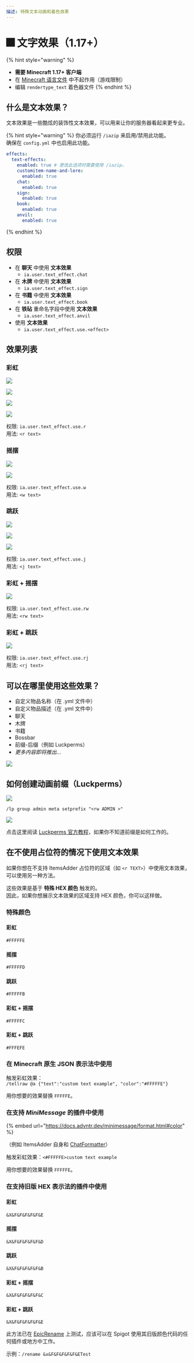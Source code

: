 ```yaml
---
描述: 特殊文本动画和着色效果
---
```


# 🎆 文字效果（1.17+）

{% hint style="warning" %}
* **需要 Minecraft 1.17+ 客户端**
* 在 [Minecraft 语言文件](adding-content/minecraft-language-files.md) 中不起作用（游戏限制）
* 编辑 `rendertype_text` 着色器文件
{% endhint %}

## 什么是文本效果？

文本效果是一些酷炫的装饰性文本效果，可以用来让你的服务器看起来更专业。

{% hint style="warning" %}
你必须运行 `/iazip` 来启用/禁用此功能。\
确保在 `config.yml` 中也启用此功能。

```yaml
effects:
  text-effects:
    enabled: true # 更改此选项时需要使用 /iazip。
    customitem-name-and-lore:
      enabled: true
    chat:
      enabled: true
    sign:
      enabled: true
    book:
      enabled: true
    anvil:
      enabled: true
```
{% endhint %}

## 权限

* 在 **聊天** 中使用 **文本效果**
  * `ia.user.text_effect.chat`
* 在 **木牌** 中使用 **文本效果**
  * `ia.user.text_effect.sign`
* 在 **书籍** 中使用 **文本效果**
  * `ia.user.text_effect.book`
* 在 **铁砧** 重命名字段中使用 **文本效果**
  * `ia.user.text_effect.anvil`
* 使用 **文本效果**
  * `ia.user.text_effect.use.<effect>`

## 效果列表

### 彩虹

![](../.gitbook/assets/rainbow.gif)

![](../.gitbook/assets/image\_\(128\).png)

![](../.gitbook/assets/image\_\(129\).png)

![](../.gitbook/assets/rainbow\_item.gif)

权限: `ia.user.text_effect.use.r`\
用法: `<r text>`

### 摇摆

![](../.gitbook/assets/wobble.gif)

![](../.gitbook/assets/wobble\_item.gif)

权限: `ia.user.text_effect.use.w`\
用法: `<w text>`

### 跳跃

![](../.gitbook/assets/jump\_chat.gif)

![](../.gitbook/assets/jump.gif)

![](../.gitbook/assets/jump\_boss.gif)

权限: `ia.user.text_effect.use.j`\
用法: `<j text>`

### 彩虹 + 摇摆

![](../.gitbook/assets/rw\_chat.gif)

权限: `ia.user.text_effect.use.rw`\
用法: `<rw text>`

### 彩虹 + 跳跃

![](../.gitbook/assets/rj.gif)

权限: `ia.user.text_effect.use.rj`\
用法: `<rj text>`

## 可以在哪里使用这些效果？

* 自定义物品名称（在 .yml 文件中）
* 自定义物品描述（在 .yml 文件中）
* 聊天
* 木牌
* 书籍
* Bossbar
* 前缀-后缀（例如 Luckperms）
* _更多内容即将推出..._

![](../.gitbook/assets/rainbow\_wobble\_lore.gif)

## 如何创建动画前缀（Luckperms）

![](../.gitbook/assets/image\_\(133\).png)

`/lp group admin meta setprefix "<rw ADMIN >"`

![](../.gitbook/assets/prefix.gif)

点击这里阅读 [Luckperms 官方教程](https://luckperms.net/wiki/Prefixes,-Suffixes-&-Meta)，如果你不知道前缀是如何工作的。

## 在不使用占位符的情况下使用文本效果

如果你想在不支持 ItemsAdder 占位符的区域（如 `<r TEXT>`）中使用文本效果，可以使用另一种方法。

这些效果是基于 **特殊 HEX 颜色** 触发的。\
因此，如果你想展示文本效果的区域支持 HEX 颜色，你可以这样做。

### 特殊颜色

#### 彩虹

`#FFFFFE`

#### 摇摆

`#FFFFFD`

#### 跳跃

`#FFFFFB`

#### 彩虹 + 摇摆

`#FFFFFC`

#### 彩虹 + 跳跃

`#FFFEFE`

### 在 Minecraft 原生 JSON 表示法中使用

触发彩虹效果：\
`/tellraw @a {"text":"custom text example", "color":"#FFFFFE"}`

用你想要的效果替换 `FFFFFE`。

### 在支持 _MiniMessage_ 的插件中使用

{% embed url="https://docs.advntr.dev/minimessage/format.html#color" %}

（例如 ItemsAdder 自身和 [ChatFormatter](https://www.spigotmc.org/resources/102212/)）

触发彩虹效果：`<#FFFFFE>custom text example`

用你想要的效果替换 `FFFFFE`。

### 在支持旧版 HEX 表示法的插件中使用

#### 彩虹

`&X&F&F&F&F&F&E`

#### 摇摆

`&X&F&F&F&F&F&D`

#### 跳跃

`&X&F&F&F&F&F&B`

#### 彩虹 + 摇摆

`&X&F&F&F&F&F&C`

#### 彩虹 + 跳跃

`&X&F&F&F&F&F&E`

此方法已在 [EpicRename](https://www.spigotmc.org/resources/epicrename.4341/) 上测试，应该可以在 Spigot 使用其旧版颜色代码的任何插件或地方中工作。

示例：`/rename &x&F&F&F&F&F&ETest`
